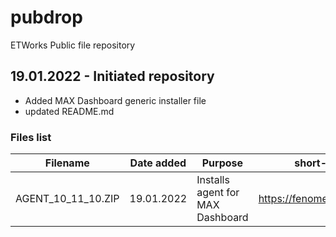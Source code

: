# pubdrop
ETWorks Public file repository

## 19.01.2022 - Initiated repository
- Added MAX Dashboard generic installer file
- updated README.md

### Files list 
| Filename | Date added | Purpose  |  short-url |
| :---: | --- | --------| ------ |
| AGENT_10_11_10.ZIP | 19.01.2022 | Installs agent for MAX Dashboard | https://fenome.net/lemur |
